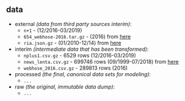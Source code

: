 ## data

* external _(data from third party sources interim)_:
    * `n+1` - (12/2016-03/2019)
    * `654_webhose-2016.tar.gz` - (2016) from [here](https://webhose.io/free-datasets/russian-news-articles/)
    * `ria.json.gz` - (01/2010-12/14) from [here](https://github.com/RossiyaSegodnya/ria_news_dataset)
* interim _(intermediate data that has been transformed)_:
    * `nplus1.csv.gz` - 6529 rows (12/2016-03/2019)
    * `news_lenta.csv.gz` - 699746 rows (09/1999-07/2018) from [here](https://toolbox.google.com/datasetsearch/search?query=News%20dataset%20from%20Lenta.Ru&docid=WZBj5lLTe7UR9JeoAAAAAA%3D%3D)
    * `webhose_2016.csv.gz` - 289813 rows (2016)
* processed _(the final, canonical data sets for modeling)_:
    * `...`
* raw _(the original, immutable data dump)_:
    * `...`